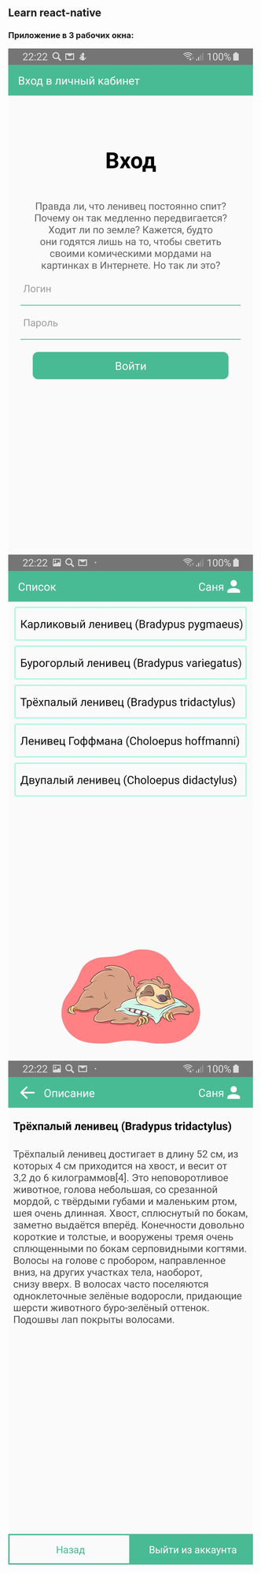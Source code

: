 ## Learn react-native

### Приложение в 3 рабочих окна:

![Иллюстрация к проекту](https://github.com/alsepir/react-native/raw/master/image/home.jpg)
![Иллюстрация к проекту](https://github.com/alsepir/react-native/raw/master/image/menu.jpg)
![Иллюстрация к проекту](https://github.com/alsepir/react-native/raw/master/image/description.jpg)
